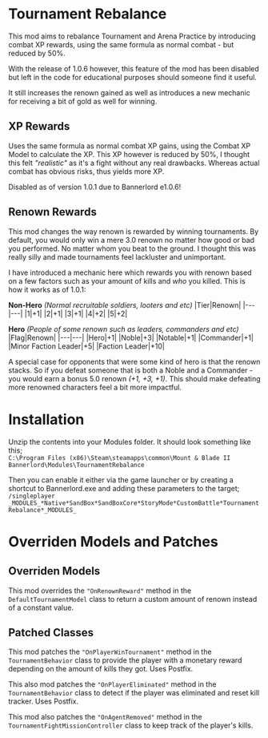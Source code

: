 # Tournament Rebalance
This mod aims to rebalance Tournament and Arena Practice by introducing combat XP rewards, using the same formula as normal combat - but reduced by 50%.

With the release of 1.0.6 however, this feature of the mod has been disabled but left in the code for educational purposes should someone find it useful.

It still increases the renown gained as well as introduces a new mechanic for receiving a bit of gold as well for winning.

## XP Rewards
Uses the same formula as normal combat XP gains, using the Combat XP Model to calculate the XP. This XP however is reduced by 50%, I thought this felt _"realistic"_ as it's a fight without any real drawbacks. Whereas actual combat has obvious risks, thus yields more XP.

Disabled as of version 1.0.1 due to Bannerlord e1.0.6!

## Renown Rewards
This mod changes the way renown is rewarded by winning tournaments. By default, you would only win a mere 3.0 renown no matter how good or bad you performed. No matter whom you beat to the ground. I thought this was really silly and made tournaments feel lackluster and unimportant.

I have introduced a mechanic here which rewards you with renown based on a few factors such as your amount of kills and _who_ you killed. This is how it works as of 1.0.1:

**Non-Hero** _(Normal recruitable soldiers, looters and etc)_
|Tier|Renown|
|---|---|
|1|+1|
|2|+1|
|3|+1|
|4|+2|
|5|+2|

**Hero** _(People of some renown such as leaders, commanders and etc)_
|Flag|Renown|
|---|---|
|Hero|+1|
|Noble|+3|
|Notable|+1|
|Commander|+1|
|Minor Faction Leader|+5|
|Faction Leader|+10|

A special case for opponents that were some kind of hero is that the renown stacks. So if you defeat someone that is both a Noble and a Commander - you would earn a bonus 5.0 renown _(+1, +3, +1)_. This should make defeating more renowned characters feel a bit more impactful.

# Installation
Unzip the contents into your Modules folder. It should look something like this;  
```C:\Program Files (x86)\Steam\steamapps\common\Mount & Blade II Bannerlord\Modules\TournamentRebalance```

Then you can enable it either via the game launcher or by creating a shortcut to Bannerlord.exe and adding these parameters to the target;  
```/singleplayer _MODULES_*Native*SandBox*SandBoxCore*StoryMode*CustomBattle*TournamentRebalance*_MODULES_```

# Overriden Models and Patches
## Overriden Models
This mod overrides the ```"OnRenownReward"``` method in the ```DefaultTournamentModel``` class to return a custom amount of renown instead of a constant value.

## Patched Classes
This mod patches the ```"OnPlayerWinTournament"``` method in the ```TournamentBehavior``` class to provide the player with a monetary reward depending on the amount of kills they got. Uses Postfix.

This also mod patches the ```"OnPlayerEliminated"``` method in the ```TournamentBehavior``` class to detect if the player was eliminated and reset kill tracker. Uses Postfix.

This mod also patches the ```"OnAgentRemoved"``` method in the ```TournamentFightMissionController``` class to keep track of the player's kills.
